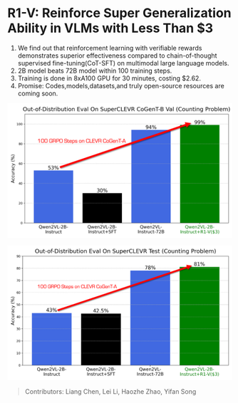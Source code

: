 # R1-V: Reinforce Super Generalization Ability in VLMs with Less Than $3


1. We find out that reinforcement learning with verifiable rewards demonstrates superior effectiveness compared to chain-of-thought supervised fine-tuning(CoT-SFT) on multimodal large language models.
2. 2B model beats 72B model within 100 training steps. 
3. Training is done in 8xA100 GPU for 30 minutes, costing $2.62.
4. Promise: Codes,models,datasets,and truly open-source resources are coming soon.

![image](./images/ood.png)

![image](./images/super_ood.png)

> Contributors: Liang Chen, Lei Li, Haozhe Zhao, Yifan Song

